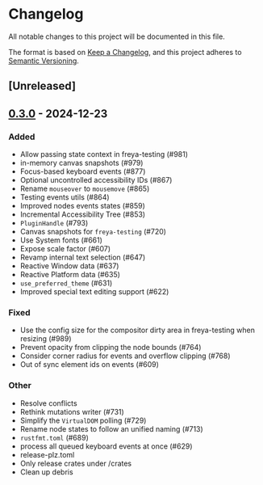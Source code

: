 # Changelog

All notable changes to this project will be documented in this file.

The format is based on [Keep a Changelog](https://keepachangelog.com/en/1.0.0/),
and this project adheres to [Semantic Versioning](https://semver.org/spec/v2.0.0.html).

## [Unreleased]

## [0.3.0](https://github.com/marc2332/freya/compare/freya-testing-v0.2.1...freya-testing-v0.3.0) - 2024-12-23

### Added

- Allow passing state context in freya-testing (#981)
- in-memory canvas snapshots (#979)
- Focus-based keyboard events (#877)
- Optional uncontrolled accessibility IDs (#867)
- Rename `mouseover` to `mousemove` (#865)
- Testing events utils (#864)
- Improved nodes events states (#859)
- Incremental Accessibility Tree (#853)
- `PluginHandle` (#793)
- Canvas snapshots for `freya-testing` (#720)
- Use System fonts (#661)
- Expose scale factor (#607)
- Revamp internal text selection (#647)
- Reactive Window data (#637)
- Reactive Platform data (#635)
- `use_preferred_theme` (#631)
- Improved special text editing support (#622)

### Fixed

- Use the config size for the compositor dirty area in freya-testing when resizing (#989)
- Prevent opacity from clipping the node bounds (#764)
- Consider corner radius for events and overflow clipping (#768)
- Out of sync element ids on events (#609)

### Other

- Resolve conflicts
- Rethink mutations writer (#731)
- Simplify the `VirtualDOM` polling (#729)
- Rename node states to follow an unified naming (#713)
- `rustfmt.toml` (#689)
- process all queued keyboard events at once (#629)
- release-plz.toml
- Only release crates under /crates
- Clean up debris
